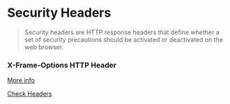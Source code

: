 # Security Headers

> Security headers are HTTP response headers that define whether a set of security precautions should be activated or deactivated on the web browser.

### X-Frame-Options HTTP Header

[More info](https://www.netsparker.com/whitepaper-http-security-headers/)

[Check Headers](https://securityheaders.com/)
